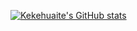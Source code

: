 [![Kekehuaite's GitHub stats](https://github-readme-stats.vercel.app/api?username=kekehuaite)](https://github.com/Kekehuaite/github-readme-stats)


<!--
**Kekehuaite/Kekehuaite** is a ✨ _special_ ✨ repository because its `README.md` (this file) appears on your GitHub profile.

Here are some ideas to get you started:

- 🔭 I’m currently working on ...
- 🌱 I’m currently learning ...
- 👯 I’m looking to collaborate on ...
- 🤔 I’m looking for help with ...
- 💬 Ask me about ...
- 📫 How to reach me: ...
- 😄 Pronouns: ...
- ⚡ Fun fact: ...
-->
